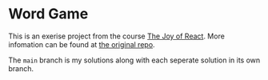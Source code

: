 # Word Game

This is an exerise project from the course [The Joy of React](https://www.joyofreact.com/). More infomation can be found at [the original repo](https://github.com/joy-of-react/word-clone).

The `main` branch is my solutions along with each seperate solution in its own branch.
